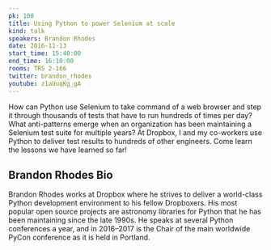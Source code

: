 ```yaml
---
pk: 100
title: Using Python to power Selenium at scale
kind: talk
speakers: Brandon Rhodes
date: 2016-11-13
start_time: 15:40:00
end_time: 16:10:00
rooms: TRS 2-166
twitter: brandon_rhodes
youtube: z1aUuqKg_gA
---
```


How can Python use Selenium to take command of a web browser and step it through thousands of tests that have to run hundreds of times per day? What anti-patterns emerge when an organization has been maintaining a Selenium test suite for multiple years? At Dropbox, I and my co-workers use Python to deliver test results to hundreds of other engineers. Come learn the lessons we have learned so far!

## Brandon Rhodes Bio

Brandon Rhodes works at Dropbox where he strives to deliver a world-class Python development environment to his fellow Dropboxers. His most popular open source projects are astronomy libraries for Python that he has been maintaining since the late 1990s. He speaks at several Python conferences a year, and in 2016–2017 is the Chair of the main worldwide PyCon conference as it is held in Portland.